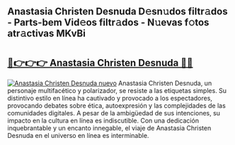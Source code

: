 ## Anastasia Christen Desnuda D𝚎sn𝚞dos filtr𝚊dos - Parts-bem Vid𝚎os filtr𝚊dos - N𝚞evas f𝚘tos atr𝚊ctivas MKvBi

# <h2><a href="http://mb2vjs.tromn.icu/?c=Anastasia+Christen+Desnuda">🔗👉👉👉 Anastasia Christen Desnuda 🔗🔗</a></h2>

[![Anastasia Christen Desnuda nuevo](https://i.imgur.com/pEAQMta.gif)](http://mb2vjs.tromn.icu/?c=Anastasia+Christen+Desnuda)
Anastasia Christen Desnuda, un personaje multifacético y polarizador, se resiste a las etiquetas simples. Su distintivo estilo en línea ha cautivado y provocado a los espectadores, provocando debates sobre ética, autoexpresión y las complejidades de las comunidades digitales. A pesar de la ambigüedad de sus intenciones, su impacto en la cultura en línea es indiscutible. Con una dedicación inquebrantable y un encanto innegable, el viaje de Anastasia Christen Desnuda en el universo en línea es interminable.
